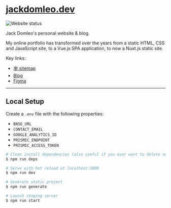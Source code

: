 # [jackdomleo.dev](https://jackdomleo.dev)

![Website status](https://img.shields.io/website?down_color=red&down_message=offline&up_color=green&up_message=online&url=https%3A%2F%2Fjackdomleo.dev "Website status")

Jack Domleo's personal website & blog.

My online portfolio has transformed over the years from a static HTML, CSS and JavaScript site, to a Vue.js SPA application, to now a Nuxt.js static site.

Key links:
- [🕸 sitemap](https://jackdomleo.dev/sitemap.xml)
- [Blog](https://jackdomleo.dev/blog)
- [Figma](https://www.figma.com/file/2yHwcL7eCVKiWFCBOugiTm/jackdomleo.dev?node-id=645%3A349)

---

## Local Setup

Create a `.env` file with the following properties:
- `BASE_URL`
- `CONTACT_EMAIL`
- `GOOGLE_ANALYTICS_ID`
- `PRISMIC_ENDPOINT`
- `PRISMIC_ACCESS_TOKEN`

```bash
# Clean install dependencies (also useful if you ever want to delete node_modiles rapidly)
$ npm run deps

# Serve with hot reload at localhost:3000
$ npm run dev

# Generate static project
$ npm run generate

# Launch staging server
$ npm run start
```
